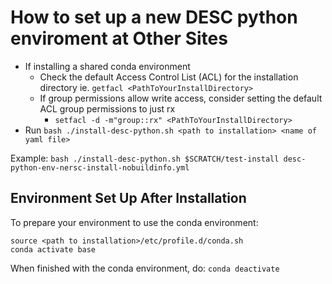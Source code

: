 # How to set up a new DESC python enviroment at Other Sites

* If installing a shared conda environment
  * Check the default Access Control List (ACL) for the installation directory ie. `getfacl <PathToYourInstallDirectory>`
  * If group permissions allow write access, consider setting the default ACL group permissions to just rx
      * `setfacl -d -m"group::rx" <PathToYourInstallDirectory>`
* Run `bash ./install-desc-python.sh <path to installation> <name of yaml file>`

Example:  `bash ./install-desc-python.sh $SCRATCH/test-install desc-python-env-nersc-install-nobuildinfo.yml`

## Environment Set Up After Installation

To prepare your environment to use the conda environment:

```
source <path to installation>/etc/profile.d/conda.sh
conda activate base
```

When finished with the conda environment, do:  `conda deactivate`

